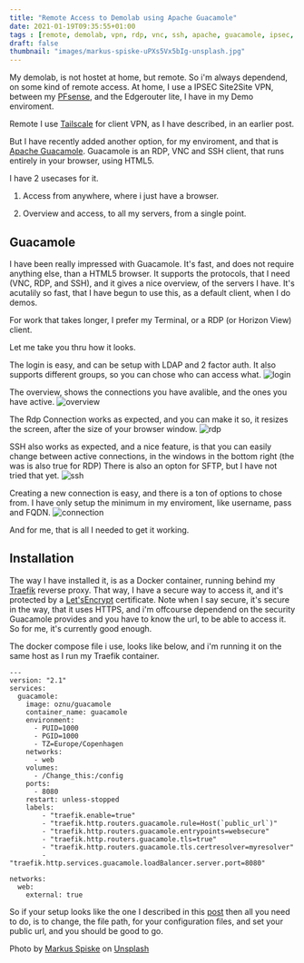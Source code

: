 ```yaml
---
title: "Remote Access to Demolab using Apache Guacamole"
date: 2021-01-19T09:35:55+01:00
tags : [remote, demolab, vpn, rdp, vnc, ssh, apache, guacamole, ipsec, Traefik]
draft: false
thumbnail: "images/markus-spiske-uPXs5Vx5bIg-unsplash.jpg"
---
```


My demolab, is not hostet at home, but remote. So i'm always dependend, on some kind of remote access.
At home, I use a IPSEC Site2Site VPN, between my [PFsense](https://www.pfsense.org), and the Edgerouter lite, I have in my Demo enviroment.

Remote I use [Tailscale](https://tailscale.com) for client VPN, as I have described, in an earlier post.

But I have recently added another option, for my enviroment, and that is  [Apache Guacamole](https://guacamole.apache.org/).
Guacamole is an RDP, VNC and SSH client, that runs entirely in your browser, using HTML5.

I have 2 usecases for it. 

1. Access from anywhere, where i just have a browser.

2. Overview and access, to all my servers, from a single point.

## Guacamole

I have been really impressed with Guacamole. It's fast, and does not require anything else, than a HTML5 browser. 
It supports the protocols, that I need (VNC, RDP, and SSH), and it gives a nice overview, of the servers I have.
It's acutalily so fast, that I have begun to use this, as a default client, when I do demos.

For work that takes longer, I prefer my Terminal, or a RDP (or Horizon View) client.

Let me take you thru how it looks.

The login is easy, and can be setup with LDAP and 2 factor auth. It also supports different groups, so you can chose who can access what.
![login](images/login.png)

The overview, shows the connections you have avalible, and the ones you have active. 
![overview](images/overview.png)

The Rdp Connection works as expected, and you can make it so, it resizes the screen, after the size of your browser window.
![rdp](images/rdp.png)

SSH also works as expected, and a nice feature, is that you can easily change between active connections, in the windows in the bottom right (the was is also true for RDP)
There is also an opton for SFTP, but I have not tried that yet. 
![ssh](images/ssh.png)

Creating a new connection is easy, and there is a ton of options to chose from. I have only setup the minimum in my enviroment, like username, pass and FQDN.
![connection](images/connection.png)

And for me, that is all I needed to get it working. 

## Installation

The way I have installed it, is as a Docker container, running behind my [Traefik](https://traefik.io) reverse proxy. 
That way, I have a secure way to access it, and it's protected by a [Let'sEncrypt](https://letsencrypt.org) certificate. 
Note when I say secure, it's secure in the way, that it uses HTTPS, and i'm offcourse dependend on the security Guacamole provides and you have to know the url, to be able to access it. So for me, it's currently good enough.

The docker compose file i use, looks like below, and i'm running it on the same host as I run my Traefik container.
```
---
version: "2.1"
services:
  guacamole:
    image: oznu/guacamole
    container_name: guacamole
    environment:
      - PUID=1000
      - PGID=1000
      - TZ=Europe/Copenhagen
    networks:
      - web
    volumes:
      - /Change_this:/config
    ports:
      - 8080
    restart: unless-stopped
    labels:
        - "traefik.enable=true"
        - "traefik.http.routers.guacamole.rule=Host(`public_url`)"
        - "traefik.http.routers.guacamole.entrypoints=websecure"
        - "traefik.http.routers.guacamole.tls=true"
        - "traefik.http.routers.guacamole.tls.certresolver=myresolver"
        - "traefik.http.services.guacamole.loadBalancer.server.port=8080"

networks:
  web:
    external: true
```

So if your setup looks like the one I described in this [post](https://www.robert-jensen.dk/posts/2021-tailscale-on-edgerouter/) then all you need to do, is to change, the file path, for your configuration files, and set your public url, and you should be good to go.

<span>Photo by <a href="https://unsplash.com/@markusspiske?utm_source=unsplash&amp;utm_medium=referral&amp;utm_content=creditCopyText">Markus Spiske</a> on <a href="https://unsplash.com/s/photos/access?utm_source=unsplash&amp;utm_medium=referral&amp;utm_content=creditCopyText">Unsplash</a></span>